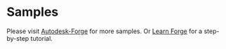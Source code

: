 # Samples

Please visit [Autodesk-Forge](http://github.com/autodesk-forge) for more samples. Or [Learn Forge](http://learnforge.autodesk.io) for a step-by-step tutorial.

